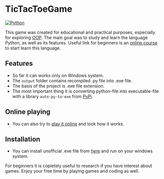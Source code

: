 # TicTacToeGame

[![Python](https://img.shields.io/badge/python-3670A0?style=for-the-badge&logo=python&logoColor=ffdd54)](https://python.org)

This game was created for educational and practical purposes, especially for exploring [OOP](https://en.wikipedia.org/wiki/Object-oriented_programming).
The main goal was to study and learn the language Python, as well as its features.
Useful link for beginners is an [online course](https://letpy.com/) to start learn this language.

## Features
- So far it can works only on Windows system.
- The ```output``` folder contains recompiled .py file into .exe file. 
- The basis of the project is .exe file extension.
- The most important thing it is converting python-file into executable-file with a library ```auto-py-to-exe``` from [PyPi](https://pypi.org/).
## Online playing
- You can also try to [play it online](https://apps.letpy.com/game_TicTacToe) and look how it works. 
## Installation
- You can install unofficial .exe file from [here](https://drive.google.com/file/d/1vHtqCJQYosnJFT2bTP5DBoXE9KR9gDDV/view?usp=sharing) and run on your windows system.

For beginners it is copletely useful to research if you have interest about games.
Enjoy your free time by playing games and coding as well.
